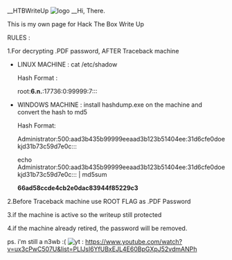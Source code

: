 __HTBWriteUp
![logo](https://www.hackthebox.eu/images/logo600.png)
__Hi, There.

This is my own page for Hack The Box Write Up

RULES :

1.For decrypting .PDF password, AFTER Traceback machine 
- LINUX MACHINE : cat /etc/shadow

  Hash Format :

  root:<b>$6$.n.</b>:17736:0:99999:7:::

- WINDOWS MACHINE : install hashdump.exe on the machine and convert the hash to md5

  Hash Format:

  Administrator:500:aad3b435b99999eeaad3b123b51404ee:31d6cfe0doekjd31b73c59d7e0c:::

  echo Administrator:500:aad3b435b99999eeaad3b123b51404ee:31d6cfe0doekjd31b73c59d7e0c::: | md5sum

  <b>66ad58ccde4cb2e0dac83944f85229c3</b>

2.Before Traceback machine use ROOT FLAG as .PDF Password

3.if the machine is active so the writeup still protected

4.if the machine already retired, the password will be removed.



ps. i'm still a n3wb :(
![yt](https://turbologo.com/articles/wp-content/uploads/2019/10/youtube-logo-illustration-1280x720.jpg) : https://www.youtube.com/watch?v=ux3cPwC507U&list=PLIJsl6YfUBxEJL4E60BpGXpJ52vdmANPh
